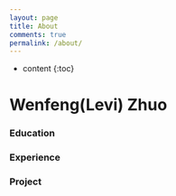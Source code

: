 ```yaml
---
layout: page
title: About
comments: true
permalink: /about/
---
```


* content
{:toc}

Wenfeng(Levi) Zhuo
=======================

### Education

### Experience

### Project



